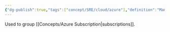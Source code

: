 ```yaml
---
{"dg-publish":true,"tags":["concept/SRE/cloud/azure"],"definition":"Management groups provide a governance scope above subscriptions.","ms-learn-url":"(https://learn.microsoft.com/en-us/azure/governance/management-groups/overview)","creation_date":"2024-05-02 18:40","permalink":"/concepts/azure-management-groups/","dgPassFrontmatter":true}
---
```


Used to group [[Concepts/Azure Subscription\|subscriptions]].



